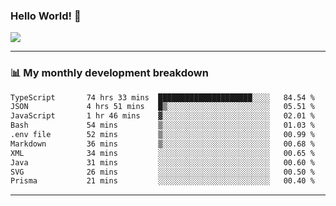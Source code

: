 ### Hello World! 👋

<a>
  <img align="center" src="https://github-readme-stats.vercel.app/api?username=megatunger&count_private=true&include_all_commits=true&bg_color=30,56CCF2,2F80ED&title_color=fff&text_color=fff" />
</a>

------
### 📊 My monthly development breakdown

<!--START_SECTION:waka-->

```txt
TypeScript       74 hrs 33 mins  █████████████████████░░░░   84.54 %
JSON             4 hrs 51 mins   █▒░░░░░░░░░░░░░░░░░░░░░░░   05.51 %
JavaScript       1 hr 46 mins    ▓░░░░░░░░░░░░░░░░░░░░░░░░   02.01 %
Bash             54 mins         ▒░░░░░░░░░░░░░░░░░░░░░░░░   01.03 %
.env file        52 mins         ▒░░░░░░░░░░░░░░░░░░░░░░░░   00.99 %
Markdown         36 mins         ▒░░░░░░░░░░░░░░░░░░░░░░░░   00.68 %
XML              34 mins         ░░░░░░░░░░░░░░░░░░░░░░░░░   00.65 %
Java             31 mins         ░░░░░░░░░░░░░░░░░░░░░░░░░   00.60 %
SVG              26 mins         ░░░░░░░░░░░░░░░░░░░░░░░░░   00.50 %
Prisma           21 mins         ░░░░░░░░░░░░░░░░░░░░░░░░░   00.40 %
```

<!--END_SECTION:waka-->

------
